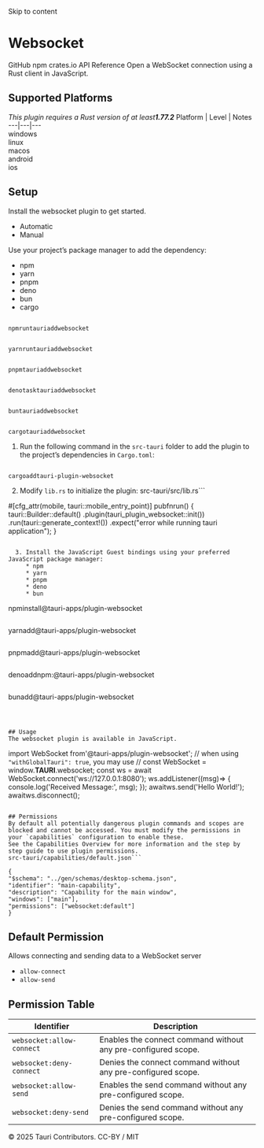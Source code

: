 Skip to content
# Websocket
GitHub npm  crates.io 
API Reference 
Open a WebSocket connection using a Rust client in JavaScript.
## Supported Platforms
_This plugin requires a Rust version of at least**1.77.2**_
Platform | Level | Notes  
---|---|---  
windows  
linux  
macos  
android  
ios  
## Setup
Install the websocket plugin to get started.
  * Automatic 
  * Manual 


Use your project’s package manager to add the dependency:
  * npm 
  * yarn 
  * pnpm 
  * deno 
  * bun 
  * cargo 


```

npmruntauriaddwebsocket

```

```

yarnruntauriaddwebsocket

```

```

pnpmtauriaddwebsocket

```

```

denotasktauriaddwebsocket

```

```

buntauriaddwebsocket

```

```

cargotauriaddwebsocket

```

  1. Run the following command in the `src-tauri` folder to add the plugin to the project’s dependencies in `Cargo.toml`:
```

cargoaddtauri-plugin-websocket

```

  2. Modify `lib.rs` to initialize the plugin:
src-tauri/src/lib.rs```

#[cfg_attr(mobile, tauri::mobile_entry_point)]
pubfnrun() {
tauri::Builder::default()
.plugin(tauri_plugin_websocket::init())
.run(tauri::generate_context!())
.expect("error while running tauri application");
}

```

  3. Install the JavaScript Guest bindings using your preferred JavaScript package manager:
     * npm 
     * yarn 
     * pnpm 
     * deno 
     * bun 
```

npminstall@tauri-apps/plugin-websocket

```

```

yarnadd@tauri-apps/plugin-websocket

```

```

pnpmadd@tauri-apps/plugin-websocket

```

```

denoaddnpm:@tauri-apps/plugin-websocket

```

```

bunadd@tauri-apps/plugin-websocket

```



## Usage
The websocket plugin is available in JavaScript.
```

import WebSocket from'@tauri-apps/plugin-websocket';
// when using `"withGlobalTauri": true`, you may use
// const WebSocket = window.__TAURI__.websocket;
const ws = await WebSocket.connect('ws://127.0.0.1:8080');
ws.addListener((msg)=> {
console.log('Received Message:', msg);
});
awaitws.send('Hello World!');
awaitws.disconnect();

```

## Permissions
By default all potentially dangerous plugin commands and scopes are blocked and cannot be accessed. You must modify the permissions in your `capabilities` configuration to enable these.
See the Capabilities Overview for more information and the step by step guide to use plugin permissions.
src-tauri/capabilities/default.json```

{
"$schema": "../gen/schemas/desktop-schema.json",
"identifier": "main-capability",
"description": "Capability for the main window",
"windows": ["main"],
"permissions": ["websocket:default"]
}

```

## Default Permission
Allows connecting and sending data to a WebSocket server
  * `allow-connect`
  * `allow-send`


## Permission Table
Identifier | Description  
---|---  
`websocket:allow-connect` |  Enables the connect command without any pre-configured scope.  
`websocket:deny-connect` |  Denies the connect command without any pre-configured scope.  
`websocket:allow-send` |  Enables the send command without any pre-configured scope.  
`websocket:deny-send` |  Denies the send command without any pre-configured scope.  
© 2025 Tauri Contributors. CC-BY / MIT
